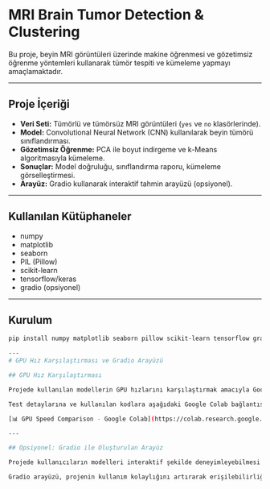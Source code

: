 # MRI Brain Tumor Detection & Clustering

Bu proje, beyin MRI görüntüleri üzerinde makine öğrenmesi ve gözetimsiz öğrenme yöntemleri kullanarak tümör tespiti ve kümeleme yapmayı amaçlamaktadır.

---

## Proje İçeriği

- **Veri Seti:** Tümörlü ve tümörsüz MRI görüntüleri (`yes` ve `no` klasörlerinde).
- **Model:** Convolutional Neural Network (CNN) kullanılarak beyin tümörü sınıflandırması.
- **Gözetimsiz Öğrenme:** PCA ile boyut indirgeme ve k-Means algoritmasıyla kümeleme.
- **Sonuçlar:** Model doğruluğu, sınıflandırma raporu, kümeleme görselleştirmesi.
- **Arayüz:** Gradio kullanarak interaktif tahmin arayüzü (opsiyonel).

---

## Kullanılan Kütüphaneler

- numpy
- matplotlib
- seaborn
- PIL (Pillow)
- scikit-learn
- tensorflow/keras
- gradio (opsiyonel)

---

## Kurulum 

```bash
pip install numpy matplotlib seaborn pillow scikit-learn tensorflow gradio

--- 
# GPU Hız Karşılaştırması ve Gradio Arayüzü

## GPU Hız Karşılaştırması

Projede kullanılan modellerin GPU hızlarını karşılaştırmak amacıyla Google Colab üzerinde bir test gerçekleştirdim. Bu test sayesinde farklı GPU yapılandırmalarının performanslarını ölçerek model eğitim süresini optimize etmeyi hedefledim.

Test detaylarına ve kullanılan kodlara aşağıdaki Google Colab bağlantısından ulaşabilirsiniz:

[📊 GPU Speed Comparison - Google Colab](https://colab.research.google.com/drive/1-hnRMsOXKUONhHhCj89AnHfesWeYr7OD?usp=sharing)

---

## Opsiyonel: Gradio ile Oluşturulan Arayüz

Projede kullanıcıların modelleri interaktif şekilde deneyimleyebilmesi için **Gradio** kütüphanesi kullanılarak basit ve kullanışlı bir arayüz geliştirildi. Bu arayüz sayesinde kullanıcılar model çıktılarının sonuçlarını kolayca görebilir ve test edebilir.

Gradio arayüzü, projenin kullanım kolaylığını artırarak erişilebilirliğini sağlar.
